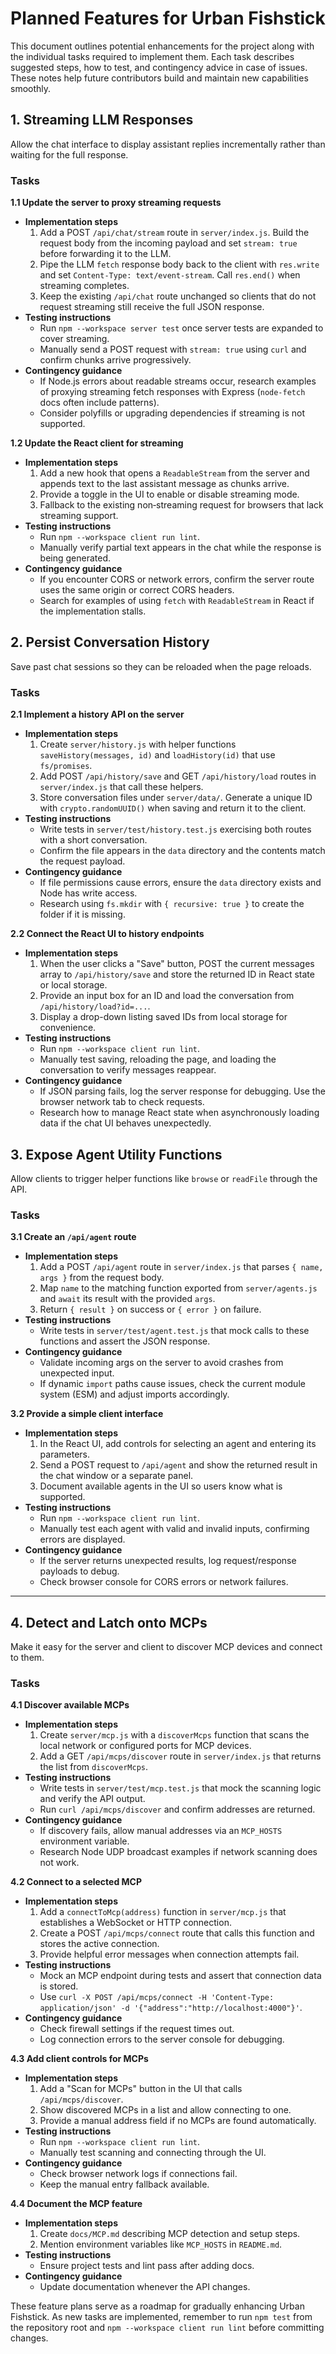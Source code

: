 # Planned Features for Urban Fishstick

This document outlines potential enhancements for the project along with the individual tasks required to implement them. Each task describes suggested steps, how to test, and contingency advice in case of issues. These notes help future contributors build and maintain new capabilities smoothly.

## 1. Streaming LLM Responses
Allow the chat interface to display assistant replies incrementally rather than waiting for the full response.

### Tasks

**1.1 Update the server to proxy streaming requests**
- **Implementation steps**
  1. Add a POST `/api/chat/stream` route in `server/index.js`. Build the request body from the incoming payload and set `stream: true` before forwarding it to the LLM.
  2. Pipe the LLM `fetch` response body back to the client with `res.write` and set `Content-Type: text/event-stream`. Call `res.end()` when streaming completes.
  3. Keep the existing `/api/chat` route unchanged so clients that do not request streaming still receive the full JSON response.
- **Testing instructions**
  - Run `npm --workspace server test` once server tests are expanded to cover streaming.
  - Manually send a POST request with `stream: true` using `curl` and confirm chunks arrive progressively.
- **Contingency guidance**
  - If Node.js errors about readable streams occur, research examples of proxying streaming fetch responses with Express (`node-fetch` docs often include patterns).
  - Consider polyfills or upgrading dependencies if streaming is not supported.

**1.2 Update the React client for streaming**
- **Implementation steps**
  1. Add a new hook that opens a `ReadableStream` from the server and appends text to the last assistant message as chunks arrive.
  2. Provide a toggle in the UI to enable or disable streaming mode.
  3. Fallback to the existing non‑streaming request for browsers that lack streaming support.
- **Testing instructions**
  - Run `npm --workspace client run lint`.
  - Manually verify partial text appears in the chat while the response is being generated.
- **Contingency guidance**
  - If you encounter CORS or network errors, confirm the server route uses the same origin or correct CORS headers.
  - Search for examples of using `fetch` with `ReadableStream` in React if the implementation stalls.

## 2. Persist Conversation History
Save past chat sessions so they can be reloaded when the page reloads.

### Tasks

**2.1 Implement a history API on the server**
- **Implementation steps**
  1. Create `server/history.js` with helper functions `saveHistory(messages, id)` and `loadHistory(id)` that use `fs/promises`.
  2. Add POST `/api/history/save` and GET `/api/history/load` routes in `server/index.js` that call these helpers.
  3. Store conversation files under `server/data/`. Generate a unique ID with `crypto.randomUUID()` when saving and return it to the client.
- **Testing instructions**
  - Write tests in `server/test/history.test.js` exercising both routes with a short conversation.
  - Confirm the file appears in the `data` directory and the contents match the request payload.
- **Contingency guidance**
  - If file permissions cause errors, ensure the `data` directory exists and Node has write access.
  - Research using `fs.mkdir` with `{ recursive: true }` to create the folder if it is missing.

**2.2 Connect the React UI to history endpoints**
- **Implementation steps**
  1. When the user clicks a "Save" button, POST the current messages array to `/api/history/save` and store the returned ID in React state or local storage.
  2. Provide an input box for an ID and load the conversation from `/api/history/load?id=...`.
  3. Display a drop-down listing saved IDs from local storage for convenience.
- **Testing instructions**
  - Run `npm --workspace client run lint`.
  - Manually test saving, reloading the page, and loading the conversation to verify messages reappear.
- **Contingency guidance**
  - If JSON parsing fails, log the server response for debugging. Use the browser network tab to check requests.
  - Research how to manage React state when asynchronously loading data if the chat UI behaves unexpectedly.

## 3. Expose Agent Utility Functions
Allow clients to trigger helper functions like `browse` or `readFile` through the API.

### Tasks

**3.1 Create an `/api/agent` route**
- **Implementation steps**
  1. Add a POST `/api/agent` route in `server/index.js` that parses `{ name, args }` from the request body.
  2. Map `name` to the matching function exported from `server/agents.js` and `await` its result with the provided `args`.
  3. Return `{ result }` on success or `{ error }` on failure.
- **Testing instructions**
  - Write tests in `server/test/agent.test.js` that mock calls to these functions and assert the JSON response.
- **Contingency guidance**
  - Validate incoming args on the server to avoid crashes from unexpected input.
  - If dynamic `import` paths cause issues, check the current module system (ESM) and adjust imports accordingly.


**3.2 Provide a simple client interface**
- **Implementation steps**
  1. In the React UI, add controls for selecting an agent and entering its parameters.
  2. Send a POST request to `/api/agent` and show the returned result in the chat window or a separate panel.
  3. Document available agents in the UI so users know what is supported.
- **Testing instructions**
  - Run `npm --workspace client run lint`.
  - Manually test each agent with valid and invalid inputs, confirming errors are displayed.
- **Contingency guidance**
  - If the server returns unexpected results, log request/response payloads to debug.
  - Check browser console for CORS errors or network failures.

---
## 4. Detect and Latch onto MCPs
Make it easy for the server and client to discover MCP devices and connect to them.

### Tasks

**4.1 Discover available MCPs**
- **Implementation steps**
  1. Create `server/mcp.js` with a `discoverMcps` function that scans the local network or configured ports for MCP devices.
  2. Add a GET `/api/mcps/discover` route in `server/index.js` that returns the list from `discoverMcps`.
- **Testing instructions**
  - Write tests in `server/test/mcp.test.js` that mock the scanning logic and verify the API output.
  - Run `curl /api/mcps/discover` and confirm addresses are returned.
- **Contingency guidance**
  - If discovery fails, allow manual addresses via an `MCP_HOSTS` environment variable.
  - Research Node UDP broadcast examples if network scanning does not work.

**4.2 Connect to a selected MCP**
- **Implementation steps**
  1. Add a `connectToMcp(address)` function in `server/mcp.js` that establishes a WebSocket or HTTP connection.
  2. Create a POST `/api/mcps/connect` route that calls this function and stores the active connection.
  3. Provide helpful error messages when connection attempts fail.
- **Testing instructions**
  - Mock an MCP endpoint during tests and assert that connection data is stored.
  - Use `curl -X POST /api/mcps/connect -H 'Content-Type: application/json' -d '{"address":"http://localhost:4000"}'`.
- **Contingency guidance**
  - Check firewall settings if the request times out.
  - Log connection errors to the server console for debugging.

**4.3 Add client controls for MCPs**
- **Implementation steps**
  1. Add a "Scan for MCPs" button in the UI that calls `/api/mcps/discover`.
  2. Show discovered MCPs in a list and allow connecting to one.
  3. Provide a manual address field if no MCPs are found automatically.
- **Testing instructions**
  - Run `npm --workspace client run lint`.
  - Manually test scanning and connecting through the UI.
- **Contingency guidance**
  - Check browser network logs if connections fail.
  - Keep the manual entry fallback available.

**4.4 Document the MCP feature**
- **Implementation steps**
  1. Create `docs/MCP.md` describing MCP detection and setup steps.
  2. Mention environment variables like `MCP_HOSTS` in `README.md`.
- **Testing instructions**
  - Ensure project tests and lint pass after adding docs.
- **Contingency guidance**
  - Update documentation whenever the API changes.

These feature plans serve as a roadmap for gradually enhancing Urban Fishstick. As new tasks are implemented, remember to run `npm test` from the repository root and `npm --workspace client run lint` before committing changes.
